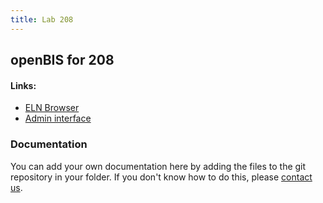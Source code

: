 ```yaml
---
title: Lab 208
---
```


## openBIS for 208

#### Links:
- [ELN Browser](https://openbis-empa-lab208.ethz.ch/)
- [Admin interface](https://openbis-empa-lab208.ethz.ch/openbis/webapp/openbis-ng-ui)

### Documentation

You can add your own documentation here by adding the files to the git repository in your folder.
If you don't know how to do this, please [contact us](/documentation/openbis/getting-started/support/).
